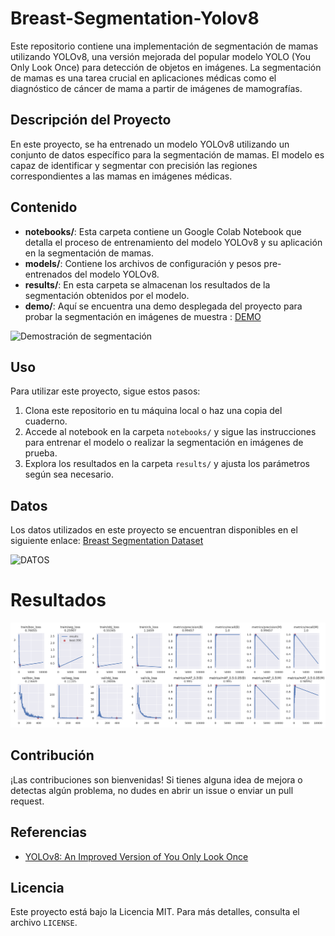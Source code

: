 # Breast-Segmentation-Yolov8

Este repositorio contiene una implementación de segmentación de mamas utilizando YOLOv8, una versión mejorada del popular modelo YOLO (You Only Look Once) para detección de objetos en imágenes. La segmentación de mamas es una tarea crucial en aplicaciones médicas como el diagnóstico de cáncer de mama a partir de imágenes de mamografías.

## Descripción del Proyecto

En este proyecto, se ha entrenado un modelo YOLOv8 utilizando un conjunto de datos específico para la segmentación de mamas. El modelo es capaz de identificar y segmentar con precisión las regiones correspondientes a las mamas en imágenes médicas.

## Contenido

- **notebooks/**: Esta carpeta contiene un Google Colab Notebook que detalla el proceso de entrenamiento del modelo YOLOv8 y su aplicación en la segmentación de mamas.
- **models/**: Contiene los archivos de configuración y pesos pre-entrenados del modelo YOLOv8.
- **results/**: En esta carpeta se almacenan los resultados de la segmentación obtenidos por el modelo.
- **demo/**: Aquí se encuentra una demo desplegada del proyecto para probar la segmentación en imágenes de muestra : [DEMO](https://universe.roboflow.com/uabc-auri0/breast-segmentation-dxcby/model/3)

![Demostración de segmentación](images/segmentation_demo.png)


## Uso

Para utilizar este proyecto, sigue estos pasos:

1. Clona este repositorio en tu máquina local o haz una copia del cuaderno.
2. Accede al notebook en la carpeta `notebooks/` y sigue las instrucciones para entrenar el modelo o realizar la segmentación en imágenes de prueba.
3. Explora los resultados en la carpeta `results/` y ajusta los parámetros según sea necesario.


## Datos

Los datos utilizados en este proyecto se encuentran disponibles en el siguiente enlace: [Breast Segmentation Dataset](https://universe.roboflow.com/uabc-auri0/breast-segmentation-dxcby/dataset/3)

![DATOS](images/segmentation_demo.png)

# Resultados

![Metricas del entrenamiento](results/results.png)



## Contribución

¡Las contribuciones son bienvenidas! Si tienes alguna idea de mejora o detectas algún problema, no dudes en abrir un issue o enviar un pull request.

## Referencias

- [YOLOv8: An Improved Version of You Only Look Once]([link_to_paper](https://github.com/ultralytics/ultralytics))

## Licencia

Este proyecto está bajo la Licencia MIT. Para más detalles, consulta el archivo `LICENSE`.
